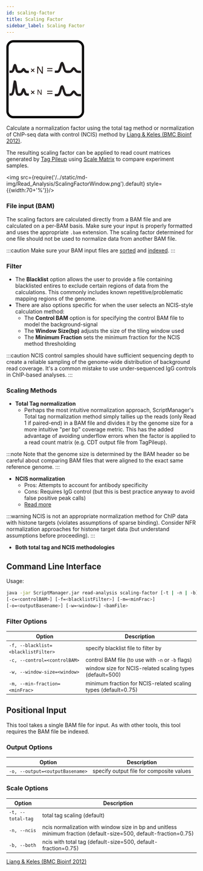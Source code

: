 ```yaml
---
id: scaling-factor
title: Scaling Factor
sidebar_label: Scaling Factor
---
```


![scaling-factor](/../static/icons/Read_Analysis/ScalingFactor_square.svg)

Calculate a normalization factor using the total tag method or normalization of ChIP-seq data with control (NCIS) method by [Liang & Keles (BMC Bioinf 2012)][Liang_2012].

The resulting scaling factor can be applied to read count matrices generated by [Tag Pileup][tag-pileup] using [Scale Matrix][scale-matrix] to compare experiment samples.

<img src={require('/../static/md-img/Read_Analysis/ScalingFactorWindow.png').default} style={{width:70+'%'}}/>


### File input (BAM)

The scaling factors are calculated directly from a BAM file and are calculated on a per-BAM basis. Make sure your input is properly formatted and uses the appropriate `.bam` extension. The scaling factor determined for one file should not be used to normalize data from another BAM file.

:::caution
Make sure your BAM input files are [sorted][sort-bam] and [indexed][bam-indexer].
:::

### Filter 

* The **Blacklist** option allows the user to provide a file containing blacklisted entires to exclude certain regions of data from the calculations. This commonly includes known repetitive/problematic mapping regions of the genome.
* There are also options specific for when the user selects an NCIS-style calculation method:
  * The **Control BAM** option is for specifying the control BAM file to model the background-signal
  * The **Window Size(bp)** adjusts the size of the tiling window used
  * The **Minimum Fraction** sets the minimum fraction for the NCIS method thresholding

:::caution
NCIS control samples should have sufficient sequencing depth to create a reliable sampling of the genome-wide distribution of background read coverage. It's a common mistake to use under-sequenced IgG controls in ChIP-based analyses.
:::

### Scaling Methods

* **Total Tag normalization**
  * Perhaps the most intuitive normalization approach, ScriptManager's Total tag normalization method simply tallies up the reads (only Read 1 if paired-end) in a BAM file and divides it by the genome size for a more intuitive "per bp" coverage metric. This has the added advantage of avoiding underflow errors when the factor is applied to a read count matrix (e.g. CDT output file from TagPileup).

:::note
Note that the genome size is determined by the BAM header so be careful about comparing BAM files that were aligned to the exact same reference genome.
:::

* **NCIS normalization**
  * Pros: Attempts to account for antibody specificity
  * Cons: Requires IgG control (but this is best practice anyway to avoid false positive peak calls)
  * [Read more][Liang_2012]

:::warning
NCIS is not an appropriate normalization method for ChIP data with histone targets (violates assumptions of sparse binding). Consider NFR normalization approaches for histone target data (but understand assumptions before proceeding).
:::

* **Both total tag and NCIS methodologies**


## Command Line Interface

Usage:
```bash
java -jar ScriptManager.jar read-analysis scaling-factor [-t | -n | -b] [-hV]
[-c=<controlBAM>] [-f=<blacklistFilter>] [-m=<minFrac>]
[-o=<outputBasename>] [-w=<window>] <bamFile>
```


### Filter Options

| Option | Description |
| ------ | ----------- |
| `-f, --blacklist=<blacklistFilter>` | specify blacklist file to filter by |
| `-c, --control=<controlBAM>` | control BAM file (to use with `-n` or `-b` flags) |
| `-w, --window-size=<window>` | window size for NCIS-related scaling types (default=500) |
| `-m, --min-fraction=<minFrac>` | minimum fraction for NCIS-related scaling types (default=0.75) |




## Positional Input

This tool takes a single BAM file for input. As with other tools, this tool requires the BAM file be indexed.


### Output Options

| Option | Description |
| ------ | ----------- |
| `-o, --output=<outputBasename>` | specify output file for composite values |


### Scale Options

| Option | Description |
| ------ | ----------- |
| `-t, --total-tag` | total tag scaling (default) |
| `-n, --ncis` | ncis normalization with window size in bp and unitless minimum fraction (default-size=500, default-fraction=0.75) |
| `-b, --both` | ncis with total tag (default-size=500, default-fraction=0.75) |

[Liang & Keles (BMC Bioinf 2012)][Liang_2012]


[Liang_2012]:https://pubmed.ncbi.nlm.nih.gov/22883957/
[file-format]:/docs/Guides/Getting-Started/file-formats

[sort-bam]:/docs/Tools/bam-manipulation/sort-bam
[bam-indexer]:/docs/Tools/bam-manipulation/bam-indexer
[scale-matrix]:/docs/Tools/read-analysis/scale-matrix
[tag-pileup]:/docs/Tools/read-analysis/tag-pileup
